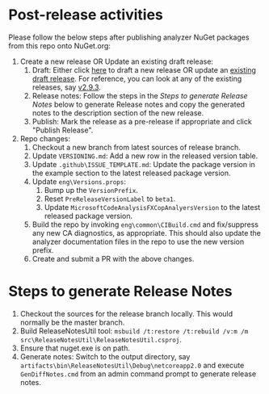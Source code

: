 ﻿Post-release activities
=================================================================

Please follow the below steps after publishing analyzer NuGet packages from this repo onto NuGet.org:

1. Create a new release OR Update an existing draft release:
   1. Draft: Either click [here](https://github.com/dotnet/roslyn-analyzers/releases/new) to draft a new release OR update an [existing draft release](https://github.com/dotnet/roslyn-analyzers/releases). For reference, you can look at any of the existing releases, say [v2.9.3](https://github.com/dotnet/roslyn-analyzers/releases/edit/v2.9.3).
   2. Release notes: Follow the steps in the *Steps to generate Release Notes* below to generate Release notes and copy the generated notes to the description section of the new release.
   3. Publish: Mark the release as a pre-release if appropriate and click "Publish Release".
2. Repo changes:
   1. Checkout a new branch from latest sources of release branch.
   2. Update `VERSIONING.md`: Add a new row in the released version table.
   3. Update `.github\ISSUE_TEMPLATE.md`: Update the package version in the example section to the latest released package version.
   4. Update `eng\Versions.props`:
      1. Bump up the `VersionPrefix`.
      2. Reset `PreReleaseVersionLabel` to `beta1`.
      3. Update `MicrosoftCodeAnalysisFXCopAnalyersVersion` to the latest released package version.
   5. Build the repo by invoking `eng\common\CIBuild.cmd` and fix/suppress any new CA diagnostics, as appropriate. This should also update the analyzer documentation files in the repo to use the new version prefix.
   6. Create and submit a PR with the above changes.

Steps to generate Release Notes
=================================================================

1. Checkout the sources for the release branch locally. This would normally be the master branch.
2. Build ReleaseNotesUtil tool: `msbuild /t:restore /t:rebuild /v:m /m src\ReleaseNotesUtil\ReleaseNotesUtil.csproj`.
3. Ensure that nuget.exe is on path.
4. Generate notes: Switch to the output directory, say `artifacts\bin\ReleaseNotesUtil\Debug\netcoreapp2.0` and execute `GenDiffNotes.cmd` from an admin command prompt to generate release notes.
